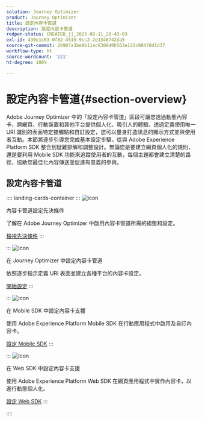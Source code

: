 ```yaml
---
solution: Journey Optimizer
product: Journey Optimizer
title: 設定內容卡管道
description: 設定內容卡管道
redpen-status: CREATED_||_2025-08-11_20-43-03
exl-id: 430e1c63-0f82-4515-9cc2-2e1346742da5
source-git-commit: 2b907a3be8b11ac6308d0b563e122c88478d1d37
workflow-type: ht
source-wordcount: '221'
ht-degree: 100%

---
```


# 設定內容卡管道{#section-overview}

Adobe Journey Optimizer 中的「設定內容卡管道」區段可讓您透過動態內容卡，跨網頁、行動裝置和其他平台提供個人化、吸引人的體驗。透過定義使用唯一 URI 識別的表面特定接觸點和自訂設定，您可以量身打造訊息的顯示方式並與使用者互動。本節將逐步引導您完成基本設定步驟，從與 Adobe Experience Platform SDK 整合到疑難排解和調整設計。無論您是要建立網頁個人化的規則，還是要利用 Mobile SDK 功能來追蹤使用者的互動，每個主題都會建立清楚的路徑，協助您最佳化內容傳送並促進有意義的參與。

## 設定內容卡管道

:::: landing-cards-container
:::
![icon](https://cdn.experienceleague.adobe.com/icons/gear.svg)

內容卡管道設定先決條件

了解在 Adobe Journey Optimizer 中啟用內容卡管道所需的組態和設定。

[檢視先決條件](../using/content-card/content-card-configuration-prereq.md)
:::

:::
![icon](https://cdn.experienceleague.adobe.com/icons/circle-play.svg)

在 Journey Optimizer 中設定內容卡管道

依照逐步指示定義 URI 表面並建立各種平台的內容卡設定。

[開始設定](../using/content-card/content-card-configuration.md)
:::

:::
![icon](https://cdn.experienceleague.adobe.com/icons/code-branch.svg)

在 Mobile SDK 中設定內容卡支援

使用 Adobe Experience Platform Mobile SDK 在行動應用程式中啟用及自訂內容卡。

[設定 Mobile SDK](../using/content-card/content-card-lp.md)
:::

:::
![icon](https://cdn.experienceleague.adobe.com/icons/code-branch.svg)

在 Web SDK 中設定內容卡支援

使用 Adobe Experience Platform Web SDK 在網頁應用程式中實作內容卡，以進行動態個人化。

[設定 Web SDK](../using/content-card/content-card-configuration-sdk.md)
:::

::::
